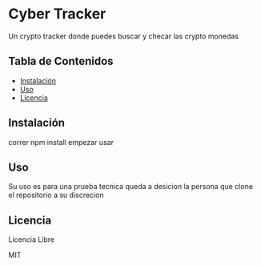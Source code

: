 # Cyber Tracker

Un crypto tracker donde puedes buscar y checar las crypto monedas

## Tabla de Contenidos

- [Instalación](#instalación)
- [Uso](#uso)
- [Licencia](#licencia)

## Instalación

correr npm install empezar usar

## Uso
Su uso es para una prueba tecnica queda a desicion la persona que clone el repositorio a su discrecion

## Licencia
Licencia Libre

MIT
